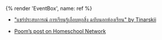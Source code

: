 {% render 'EventBox', name: ref %}

- ["แชร์ประสบการณ์ การเรียนรู้เกือบทุกสิ่ง ฉบับนอกห้องเรียน" by Tinarskii](https://tinarskii.com/articles/learn/)

- [Poom’s post on Homeschool Network](https://web.facebook.com/groups/homeschoolnetwork/posts/9846779728725945)